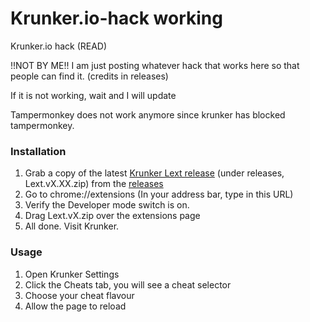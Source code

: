 # Krunker.io-hack working
Krunker.io hack (READ)

!!NOT BY ME!!  I am just posting whatever hack that works here so that people can find it. (credits in releases)

If it is not working, wait and I will update

Tampermonkey does not work anymore since krunker has blocked tampermonkey.


### Installation
1. Grab a copy of the latest [Krunker Lext release](https://github.com/disagreeing/Krunker.io-hack/releases) (under releases, Lext.vX.XX.zip) from the [releases](https://github.com/disagreeing/Krunker.io-hack/releases)
2. Go to chrome://extensions (In your address bar, type in this URL)
3. Verify the Developer mode switch is on.
4. Drag Lext.vX.zip over the extensions page
5. All done. Visit Krunker.

### Usage
1. Open Krunker Settings
2. Click the Cheats tab, you will see a cheat selector
3. Choose your cheat flavour
4. Allow the page to reload
